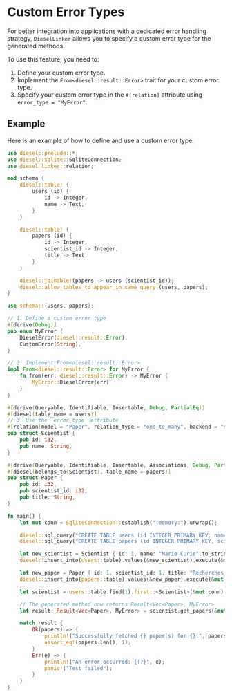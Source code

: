# Custom Error Types

For better integration into applications with a dedicated error handling strategy, `DieselLinker` allows you to specify a custom error type for the generated methods.

To use this feature, you need to:
1.  Define your custom error type.
2.  Implement the `From<diesel::result::Error>` trait for your custom error type.
3.  Specify your custom error type in the `#[relation]` attribute using `error_type = "MyError"`.

## Example

Here is an example of how to define and use a custom error type.

```rust
use diesel::prelude::*;
use diesel::sqlite::SqliteConnection;
use diesel_linker::relation;

mod schema {
    diesel::table! {
        users (id) {
            id -> Integer,
            name -> Text,
        }
    }

    diesel::table! {
        papers (id) {
            id -> Integer,
            scientist_id -> Integer,
            title -> Text,
        }
    }

    diesel::joinable!(papers -> users (scientist_id));
    diesel::allow_tables_to_appear_in_same_query!(users, papers);
}

use schema::{users, papers};

// 1. Define a custom error type
#[derive(Debug)]
pub enum MyError {
    DieselError(diesel::result::Error),
    CustomError(String),
}

// 2. Implement From<diesel::result::Error>
impl From<diesel::result::Error> for MyError {
    fn from(err: diesel::result::Error) -> MyError {
        MyError::DieselError(err)
    }
}

#[derive(Queryable, Identifiable, Insertable, Debug, PartialEq)]
#[diesel(table_name = users)]
// 3. Use the `error_type` attribute
#[relation(model = "Paper", relation_type = "one_to_many", backend = "sqlite", error_type = "MyError")]
pub struct Scientist {
    pub id: i32,
    pub name: String,
}

#[derive(Queryable, Identifiable, Insertable, Associations, Debug, PartialEq)]
#[diesel(belongs_to(Scientist), table_name = papers)]
pub struct Paper {
    pub id: i32,
    pub scientist_id: i32,
    pub title: String,
}

fn main() {
    let mut conn = SqliteConnection::establish(":memory:").unwrap();

    diesel::sql_query("CREATE TABLE users (id INTEGER PRIMARY KEY, name TEXT NOT NULL)").execute(&mut conn).unwrap();
    diesel::sql_query("CREATE TABLE papers (id INTEGER PRIMARY KEY, scientist_id INTEGER NOT NULL, title TEXT NOT NULL)").execute(&mut conn).unwrap();

    let new_scientist = Scientist { id: 1, name: "Marie Curie".to_string() };
    diesel::insert_into(users::table).values(&new_scientist).execute(&mut conn).unwrap();

    let new_paper = Paper { id: 1, scientist_id: 1, title: "Recherches sur les substances radioactives".to_string() };
    diesel::insert_into(papers::table).values(&new_paper).execute(&mut conn).unwrap();

    let scientist = users::table.find(1).first::<Scientist>(&mut conn).unwrap();

    // The generated method now returns Result<Vec<Paper>, MyError>
    let result: Result<Vec<Paper>, MyError> = scientist.get_papers(&mut conn);

    match result {
        Ok(papers) => {
            println!("Successfully fetched {} paper(s) for {}.", papers.len(), scientist.name);
            assert_eq!(papers.len(), 1);
        }
        Err(e) => {
            println!("An error occurred: {:?}", e);
            panic!("Test failed");
        }
    }
}
```
